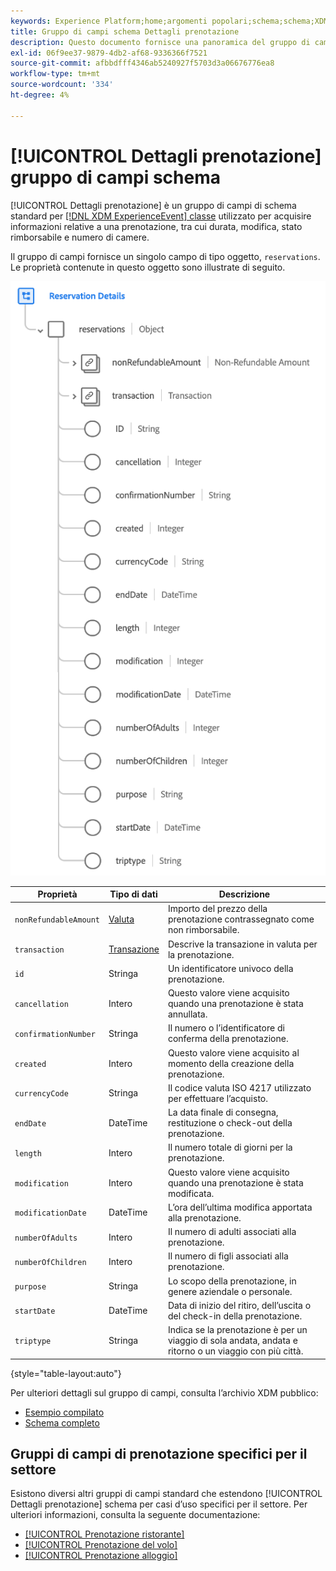 ```yaml
---
keywords: Experience Platform;home;argomenti popolari;schema;schema;XDM;ExperienceEvent;campi;schemi;schemi;struttura dello schema;gruppo di campi;gruppo di campi;riserva;dettagli prenotazione;
title: Gruppo di campi schema Dettagli prenotazione
description: Questo documento fornisce una panoramica del gruppo di campi schema Dettagli prenotazione.
exl-id: 06f9ee37-9879-4db2-af68-9336366f7521
source-git-commit: afbbdfff4346ab5240927f5703d3a06676776ea8
workflow-type: tm+mt
source-wordcount: '334'
ht-degree: 4%

---
```


# [!UICONTROL Dettagli prenotazione] gruppo di campi schema

[!UICONTROL Dettagli prenotazione] è un gruppo di campi di schema standard per [[!DNL XDM ExperienceEvent] classe](../../classes/experienceevent.md) utilizzato per acquisire informazioni relative a una prenotazione, tra cui durata, modifica, stato rimborsabile e numero di camere.

Il gruppo di campi fornisce un singolo campo di tipo oggetto, `reservations`. Le proprietà contenute in questo oggetto sono illustrate di seguito.

![Struttura dei dettagli prenotazione](../../images/field-groups/reservation-details.png)

| Proprietà | Tipo di dati | Descrizione |
| --- | --- | --- |
| `nonRefundableAmount` | [Valuta](../../data-types/currency.md) | Importo del prezzo della prenotazione contrassegnato come non rimborsabile. |
| `transaction` | [Transazione](../../data-types/transaction.md) | Descrive la transazione in valuta per la prenotazione. |
| `id` | Stringa | Un identificatore univoco della prenotazione. |
| `cancellation` | Intero | Questo valore viene acquisito quando una prenotazione è stata annullata. |
| `confirmationNumber` | Stringa | Il numero o l’identificatore di conferma della prenotazione. |
| `created` | Intero | Questo valore viene acquisito al momento della creazione della prenotazione. |
| `currencyCode` | Stringa | Il codice valuta ISO 4217 utilizzato per effettuare l’acquisto. |
| `endDate` | DateTime | La data finale di consegna, restituzione o check-out della prenotazione. |
| `length` | Intero | Il numero totale di giorni per la prenotazione. |
| `modification` | Intero | Questo valore viene acquisito quando una prenotazione è stata modificata. |
| `modificationDate` | DateTime | L’ora dell’ultima modifica apportata alla prenotazione. |
| `numberOfAdults` | Intero | Il numero di adulti associati alla prenotazione. |
| `numberOfChildren` | Intero | Il numero di figli associati alla prenotazione. |
| `purpose` | Stringa | Lo scopo della prenotazione, in genere aziendale o personale. |
| `startDate` | DateTime | Data di inizio del ritiro, dell’uscita o del check-in della prenotazione. |
| `triptype` | Stringa | Indica se la prenotazione è per un viaggio di sola andata, andata e ritorno o un viaggio con più città. |

{style="table-layout:auto"}

Per ulteriori dettagli sul gruppo di campi, consulta l’archivio XDM pubblico:

* [Esempio compilato](https://github.com/adobe/xdm/blob/master/components/fieldgroups/experience-event/industry-verticals/experienceevent-reservation-details.example.1.json)
* [Schema completo](https://github.com/adobe/xdm/blob/master/components/fieldgroups/experience-event/industry-verticals/experienceevent-reservation-details.schema.json)

## Gruppi di campi di prenotazione specifici per il settore

Esistono diversi altri gruppi di campi standard che estendono [!UICONTROL Dettagli prenotazione] schema per casi d’uso specifici per il settore. Per ulteriori informazioni, consulta la seguente documentazione:

* [[!UICONTROL Prenotazione ristorante]](./dining-reservation.md)
* [[!UICONTROL Prenotazione del volo]](./flight-reservation.md)
* [[!UICONTROL Prenotazione alloggio]](./lodging-reservation.md)
